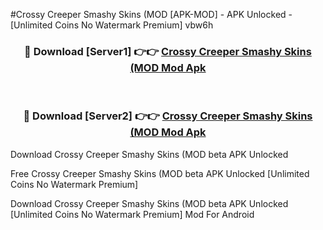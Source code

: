 #Crossy Creeper Smashy Skins (MOD [APK-MOD] - APK Unlocked - [Unlimited Coins No Watermark Premium] vbw6h



<div align="center">

<h3>🔴 Download [Server1] 👉👉 <a href="https://momento.my/?title=Crossy_Creeper_Smashy_Skins_(MOD">Crossy Creeper Smashy Skins (MOD Mod Apk</a></h3><br>

<h3>🔴 Download [Server2] 👉👉 <a href="https://momento.my/?title=Crossy_Creeper_Smashy_Skins_(MOD">Crossy Creeper Smashy Skins (MOD Mod Apk</a></h3>
</div>



Download Crossy Creeper Smashy Skins (MOD beta APK Unlocked

Free Crossy Creeper Smashy Skins (MOD beta APK Unlocked [Unlimited Coins No Watermark Premium]

Download Crossy Creeper Smashy Skins (MOD beta APK Unlocked [Unlimited Coins No Watermark Premium] Mod For Android
